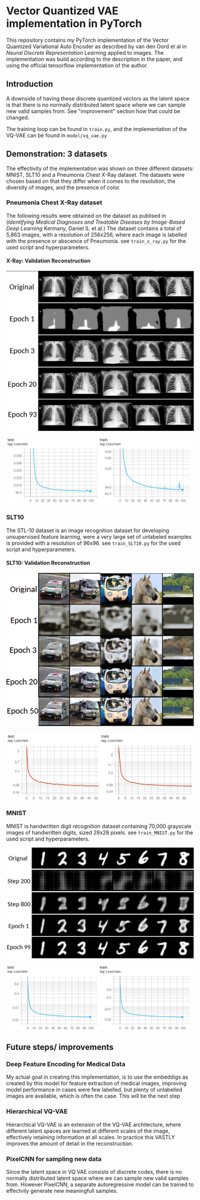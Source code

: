 # Vector Quantized VAE implementation in PyTorch
This repository contains my PyTorch implementation of the Vector Quantized Variational Auto Encoder as described by van den Oord et al in *Neural Discrete Representation Learning* applied to images. The implementation was build according to the description in the paper, and using the official tensorflow implementation of the author.

## Introduction

A downside of having these discrete quantized vectors as the latent space is that there is no normally distributed latent space where we can sample new valid samples from. See "improvement" section how that could be changed.

The training loop can be found in `train.py`, and the implementation of the VQ-VAE can be found in `model/vq_vae.py`


## Demonstration: 3 datasets
The effectivity of the implementation was shown on three different datasets: MNIST, SLT10 and a Pneumonia Chest X-Ray dataset. The datasets were chosen based on that they differ when it comes to the resolution, the diversity of images, and the presence of color.

### Pneumonia Chest X-Ray dataset
The following results were obtained on the dataset as publised in (*Identifying Medical Diagnoses and Treatable Diseases by Image-Based Deep Learning*
Kermany, Daniel S. et al.) The dataset contains a total of 5,863 images, with a resolution of 256x256, where each image is labelled with the presence or abscence of Pneumonia. see `train_x_ray.py` for the used script and hyperparameters.
#### X-Ray: Validation Reconstruction

<img src="figures/xray.png" width="700">

![alt text](figures/xray_loss.png)

### SLT10
The STL-10 dataset is an image recognition dataset for developing unsupervised feature learning, were a very large set of unlabeled examples is provided with a resolution of 96x96. see `train_SLT10.py` for the used script and hyperparameters.

#### SLT10: Validation Reconstruction
<img src="figures/slt10.png" width="700">

![alt text](figures/slt10_loss.png)

### MNIST
MNIST is handwritten digit recognition dataset containing 70,000 grayscale images of handwritten digits, sized 28x28 pixels. see `train_MNIST.py` for the used script and hyperparameters.

<img src="figures/mnist.png" width="700">

![alt text](figures/mnist_loss.png)

## Future steps/ improvements

### Deep Feature Encoding for Medical Data
  My actual goal in creating this implementation, is to use the embeddigs as created by this model for feature extraction of medical images, improving model performance in cases were few labelled, but plenty of unlabelled images are available, which is often the case. This will be the next step

### Hierarchical VQ-VAE
Hierarchical VQ-VAE is an extension of the VQ-VAE architecture, where different latent spaces are learned at different scales of the image, effectively retaining information at all scales. In practice this VASTLY improves the amount of detail in the reconstruction.

### PixelCNN for sampling new data
Since the latent space in VQ VAE consists of discrete codes, there is no normally distributed latent space where we can sample new valid samples from. However PixelCNN, a separate autoregressive model can be trained to effectvily generate new meaningfull samples.

